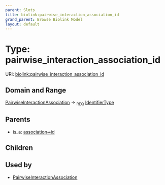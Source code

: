 ```yaml
---
parent: Slots
title: biolink:pairwise_interaction_association_id
grand_parent: Browse Biolink Model
layout: default
---
```


# Type: pairwise_interaction_association_id




URI: [biolink:pairwise_interaction_association_id](https://w3id.org/biolink/vocab/pairwise_interaction_association_id)

## Domain and Range

[PairwiseInteractionAssociation](PairwiseInteractionAssociation.md) ->  <sub>REQ</sub> [IdentifierType](types/IdentifierType.md)

## Parents

 *  is_a: [association➞id](association_id.md)

## Children


## Used by

 * [PairwiseInteractionAssociation](PairwiseInteractionAssociation.md)
